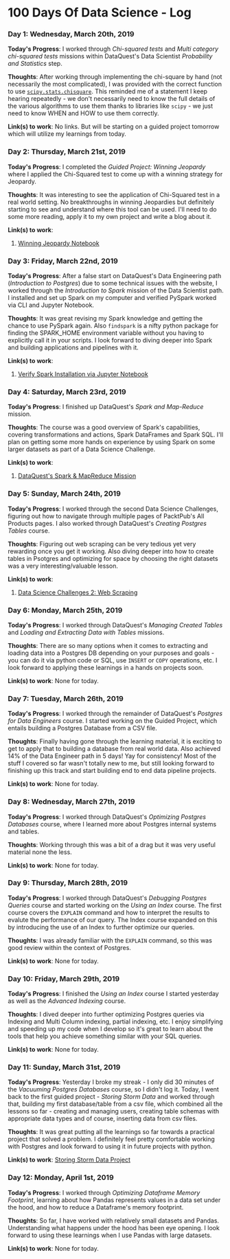 # 100 Days Of Data Science - Log

### Day 1: Wednesday, March 20th, 2019

**Today's Progress**: I worked through _Chi-squared tests_ and _Multi category chi-squared tests_ missions within DataQuest's Data Scientist _Probability and Statistics_ step.

**Thoughts**: After working through implementing the chi-square by hand (not necessarily the most complicated), I was provided with the correct function to use [`scipy.stats.chisquare`](http://docs.scipy.org/doc/scipy/reference/generated/scipy.stats.mstats.chisquare.html). This reminded me of a statement I keep hearing repeatedly - we don't necessarily need to know the full details of the various algorithms to use them thanks to libraries like `scipy` - we just need to know WHEN and HOW to use them correctly.

**Link(s) to work**: No links. But will be starting on a guided project tomorrow which will utilize my learnings from today.

### Day 2: Thursday, March 21st, 2019

**Today's Progress**: I completed the _Guided Project: Winning Jeopardy_ where I applied the Chi-Squared test to come up with a winning strategy for Jeopardy.

**Thoughts**: It was interesting to see the application of Chi-Squared test in a real world setting. No breakthroughs in winning Jeopardies but definitely starting to see and understand where this tool can be used. I'll need to do some more reading, apply it to my own project and write a blog about it.

**Link(s) to work**: 
1. [Winning Jeopardy Notebook](https://nbviewer.jupyter.org/github/johannesgiorgis/dataquest/blob/master/data_science_path/projects/project16_winning_jeopardy/project16_winning_jeopardy.ipynb)

### Day 3: Friday, March 22nd, 2019

**Today's Progress**: After a false start on DataQuest's Data Engineering path (_Introduction to Postgres_) due to some technical issues with the website, I worked through the _Introduction to Spark_ mission of the Data Scientist path. I installed and set up Spark on my computer and verified PySpark worked via CLI and Jupyter Notebook.

**Thoughts**: It was great revising my Spark knowledge and getting the chance to use PySpark again. Also `findspark` is a nifty python package for finding the SPARK_HOME environment variable without you having to explicitly call it in your scripts. I look forward to diving deeper into Spark and building applications and pipelines with it.

**Link(s) to work**: 
1. [Verify Spark Installation via Jupyter Notebook](https://nbviewer.jupyter.org/github/johannesgiorgis/dataquest/blob/master/data_science_path/verify_spark_installation/test_spark_installation.ipynb)

### Day 4: Saturday, March 23rd, 2019

**Today's Progress**: I finished up DataQuest's _Spark and Map-Reduce_ mission.

**Thoughts**: The course was a good overview of Spark's capabilities, covering transformations and actions, Spark DataFrames and Spark SQL. I'll plan on getting some more hands on experience by using Spark on some larger datasets as part of a Data Science Challenge.

**Link(s) to work**: 
1. [DataQuest's Spark & MapReduce Mission](https://app.dataquest.io/course/spark-map-reduce)

### Day 5: Sunday, March 24th, 2019

**Today's Progress**: I worked through the second Data Science Challenges, figuring out how to navigate through multiple pages of PacktPub's All Products pages. I also worked through DataQuest's _Creating Postgres Tables_ course.

**Thoughts**: Figuring out web scraping can be very tedious yet very rewarding once you get it working. Also diving deeper into how to create tables in Psotgres and optimizing for space by choosing the right datasets was a very interesting/valuable lesson.

**Link(s) to work**: 
1. [Data Science Challenges 2: Web Scraping](https://github.com/johannesgiorgis/ds_challenges/tree/master/02_web_scraping)

### Day 6: Monday, March 25th, 2019

**Today's Progress**: I  worked through DataQuest's _Managing Created Tables_ and _Loading and Extracting Data with Tables_ missions.

**Thoughts**: There are so many options when it comes to extracting and loading data into a Postgres DB depending on your purposes and goals - you can do it via python code or SQL, use `INSERT` or `COPY` operations, etc. I look forward to applying these learnings in a hands on projects soon.

**Link(s) to work**: None for today.

### Day 7: Tuesday, March 26th, 2019

**Today's Progress**: I  worked through the remainder of DataQuest's _Postgres for Data Engineers_ course. I started working on the Guided Project, which entails building a Postgres Database from a CSV file.

**Thoughts**: Finally having gone through the learning material, it is exciting to get to apply that to building a database from real world data. Also achieved 14% of the Data Engineer path in 5 days! Yay for consistency! Most of the stuff I covered so far wasn't totally new to me, but still looking forward to finishing up this track and start building end to end data pipeline projects.

**Link(s) to work**: None for today.


### Day 8: Wednesday, March 27th, 2019

**Today's Progress**: I  worked through DataQuest's _Optimizing Postgres Databases_ course, where I learned more about Postgres internal systems and tables.

**Thoughts**: Working through this was a bit of a drag but it was very useful material none the less.

**Link(s) to work**: None for today.


### Day 9: Thursday, March 28th, 2019

**Today's Progress**: I  worked through DataQuest's _Debugging Postgres Queries_ course and started working on the _Using an Index_ course. The first course covers the `EXPLAIN` command and how to interpret the results to evalute the performance of our query. The Index course expanded on this by introducing the use of an Index to further optimize our queries.

**Thoughts**: I was already familiar with the `EXPLAIN` command, so this was good review within the context of Postgres.

**Link(s) to work**: None for today.


### Day 10: Friday, March 29th, 2019

**Today's Progress**: I  finished the _Using an Index_ course I started yesterday as well as the _Advanced Indexing_ course.

**Thoughts**: I dived deeper into further optimizing Postgres queries via Indexing and Multi Column indexing, partial indexing, etc. I enjoy simplifying and speeding up my code when I develop so it's great to learn about the tools that help you achieve something similar with your SQL queries.

**Link(s) to work**: None for today.


### Day 11: Sunday, March 31st, 2019

**Today's Progress**: Yesterday I broke my streak - I only did 30 minutes of the _Vacuuming Postgres Databases_ course, so I didn't log it. Today, I went back to the first guided project - _Storing Storm Data_ and worked through that, building my first database/table from a csv file, which combined all the lessons so far - creating and managing users, creating table schemas with appropriate data types and of course, inserting data from csv files.

**Thoughts**: It was great putting all the learnings so far towards a practical project that solved a problem. I definitely feel pretty comfortable working with Postgres and look forward to using it in future projects with python.

**Link(s) to work**: [Storing Storm Data Project](https://nbviewer.jupyter.org/github/johannesgiorgis/dataquest/blob/master/data_engineer_path/projects/project01_storing_storm_data/project01_storing_storm_data.ipynb)


### Day 12: Monday, April 1st, 2019

**Today's Progress**: I worked through _Optimizing Dataframe Memory Footprint_, learning about how Pandas represents values in a data set under the hood, and how to reduce a Dataframe's memory footprint.

**Thoughts**: So far, I have worked with relatively small datasets and Pandas. Understanding what happens under the hood has been eye opening. I look forward to using these learnings when I use Pandas with large datasets.

**Link(s) to work**: None for today.